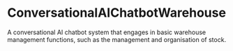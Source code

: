 # ConversationalAIChatbotWarehouse
A conversational AI chatbot system that engages in basic warehouse management functions, such as the management and organisation of stock.
